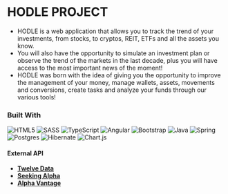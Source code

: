 # HODLE PROJECT
- HODLE is a web application that allows you to track the trend of your investments, from stocks, to cryptos, REIT, ETFs and all the assets you know.
- You will also have the opportunity to simulate an investment plan or observe the trend of the markets in the last decade, plus you will have access to the most important news of the moment!
- HODLE was born with the idea of giving you the opportunity to improve the management of your money, manage wallets, assets, movements and conversions, create tasks and analyze your funds through our various tools!

### Built With
![HTML5](https://img.shields.io/badge/html5-%23E34F26.svg?style=for-the-badge&logo=html5&logoColor=white)
![SASS](https://img.shields.io/badge/SASS-hotpink.svg?style=for-the-badge&logo=SASS&logoColor=white)
![TypeScript](https://img.shields.io/badge/typescript-%23007ACC.svg?style=for-the-badge&logo=typescript&logoColor=white)
![Angular](https://img.shields.io/badge/angular-%23DD0031.svg?style=for-the-badge&logo=angular&logoColor=white)
![Bootstrap](https://img.shields.io/badge/bootstrap-%238511FA.svg?style=for-the-badge&logo=bootstrap&logoColor=white)
![Java](https://img.shields.io/badge/Java-ED8B00?style=for-the-badge&logo=openjdk&logoColor=white")
![Spring](https://img.shields.io/badge/spring-%236DB33F.svg?style=for-the-badge&logo=spring&logoColor=white)
![Postgres](https://img.shields.io/badge/postgres-%23316192.svg?style=for-the-badge&logo=postgresql&logoColor=white)
![Hibernate](https://img.shields.io/badge/Hibernate-59666C?style=for-the-badge&logo=Hibernate&logoColor=white)
![Chart.js](https://img.shields.io/badge/chart.js-white?style=for-the-badge&logo=chart.js)

#### External API
- [<b>Twelve Data</b>](https://rapidapi.com/twelvedata/api/twelve-data1/details)
- [<b>Seeking Alpha</b>](https://rapidapi.com/apidojo/api/seeking-alpha)
- [<b>Alpha Vantage</b>](https://rapidapi.com/alphavantage/api/alpha-vantage)
